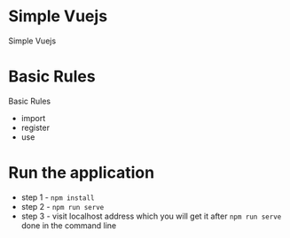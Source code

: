 # Simple Vuejs
Simple Vuejs

# Basic Rules
Basic Rules

* import
* register
* use

# Run the application
* step 1 - `npm install`
* step 2 - `npm run serve`
* step 3 - visit localhost address which you will get it after `npm run serve` done in the command line
